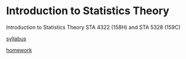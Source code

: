 # Introduction to Statistics Theory

Introduction to Statistics Theory STA 4322 (158H) and STA 5328 (159C)


[syllabus](./syllabus.html)

[homework](./homework.html)
